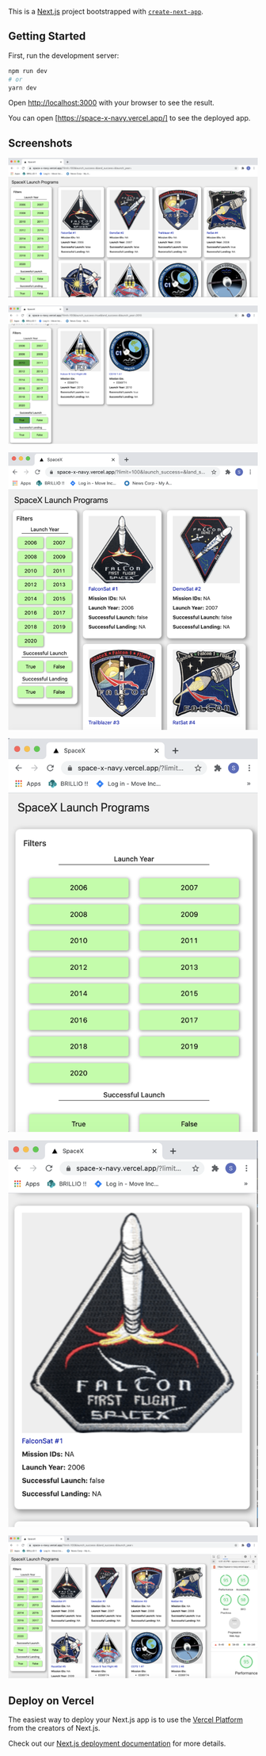 This is a [Next.js](https://nextjs.org/) project bootstrapped with [`create-next-app`](https://github.com/vercel/next.js/tree/canary/packages/create-next-app).

## Getting Started

First, run the development server:

```bash
npm run dev
# or
yarn dev
```

Open [http://localhost:3000](http://localhost:3000) with your browser to see the result.

You can open [https://space-x-navy.vercel.app/] to see the deployed app.

## Screenshots

![SpaceX](/public/SS_desktop1.png?raw=true "Desktop View")

![SpaceX](/public/SS_desktop2.png?raw=true "Desktop View With Filter Applied")

![SpaceX](/public/SS_tab1.png?raw=true "Tab View")

![SpaceX](/public/SS_mobile1.png?raw=true "Mobile View - Filter")

![SpaceX](/public/SS_mobile2.png?raw=true "Mobile View - Card")

![SpaceX](/public/SS_DesktopLighthouseScore.png?raw=true "Mobile View - Card")


## Deploy on Vercel

The easiest way to deploy your Next.js app is to use the [Vercel Platform](https://vercel.com/import?utm_medium=default-template&filter=next.js&utm_source=create-next-app&utm_campaign=create-next-app-readme) from the creators of Next.js.

Check out our [Next.js deployment documentation](https://nextjs.org/docs/deployment) for more details.
